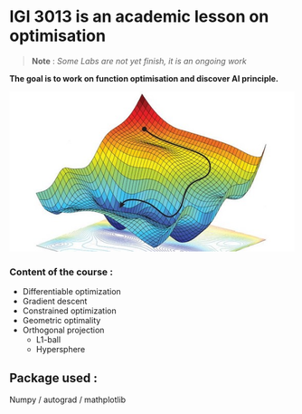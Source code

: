 # IGI 3013 is an academic lesson on optimisation
>**Note** : 
*Some Labs are not yet finish, it is an ongoing work*

**The goal is to work on function optimisation and discover AI principle.**


![image](https://github.com/Aubert-Antoine/IGI-3013-Optimisation-et-introduction-IA/blob/main/asset/sequential_descent_small.jpeg)


### Content of the course : 
- Differentiable optimization
- Gradient descent
- Constrained optimization
- Geometric optimality
- Orthogonal projection
  - L1-ball
  - Hypersphere

## Package used : 
Numpy / autograd / mathplotlib
